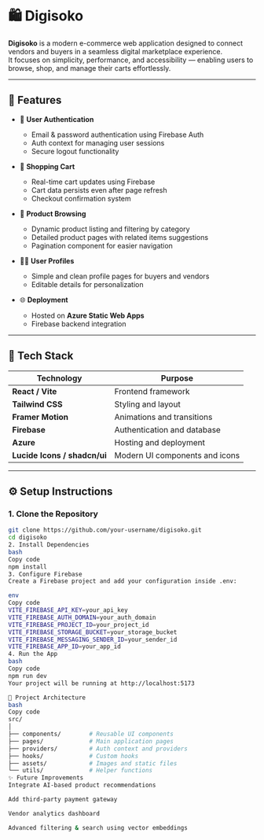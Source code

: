# 🛍️ Digisoko

**Digisoko** is a modern e-commerce web application designed to connect vendors and buyers in a seamless digital marketplace experience.  
It focuses on simplicity, performance, and accessibility — enabling users to browse, shop, and manage their carts effortlessly.

---

## 🚀 Features

- 🔐 **User Authentication**
  - Email & password authentication using Firebase Auth
  - Auth context for managing user sessions
  - Secure logout functionality

- 🛒 **Shopping Cart**
  - Real-time cart updates using Firebase
  - Cart data persists even after page refresh
  - Checkout confirmation system

- 🧭 **Product Browsing**
  - Dynamic product listing and filtering by category
  - Detailed product pages with related items suggestions
  - Pagination component for easier navigation

- 🧑‍💼 **User Profiles**
  - Simple and clean profile pages for buyers and vendors
  - Editable details for personalization

- 🌐 **Deployment**
  - Hosted on **Azure Static Web Apps**
  - Firebase backend integration

---

## 🧰 Tech Stack

| Technology | Purpose |
|-------------|----------|
| **React / Vite** | Frontend framework |
| **Tailwind CSS** | Styling and layout |
| **Framer Motion** | Animations and transitions |
| **Firebase** | Authentication and database |
| **Azure** | Hosting and deployment |
| **Lucide Icons / shadcn/ui** | Modern UI components and icons |

---

## ⚙️ Setup Instructions

### 1. Clone the Repository
```bash
git clone https://github.com/your-username/digisoko.git
cd digisoko
2. Install Dependencies
bash
Copy code
npm install
3. Configure Firebase
Create a Firebase project and add your configuration inside .env:

env
Copy code
VITE_FIREBASE_API_KEY=your_api_key
VITE_FIREBASE_AUTH_DOMAIN=your_auth_domain
VITE_FIREBASE_PROJECT_ID=your_project_id
VITE_FIREBASE_STORAGE_BUCKET=your_storage_bucket
VITE_FIREBASE_MESSAGING_SENDER_ID=your_sender_id
VITE_FIREBASE_APP_ID=your_app_id
4. Run the App
bash
Copy code
npm run dev
Your project will be running at http://localhost:5173

🧠 Project Architecture
bash
Copy code
src/
│
├── components/        # Reusable UI components
├── pages/             # Main application pages
├── providers/         # Auth context and providers
├── hooks/             # Custom hooks
├── assets/            # Images and static files
└── utils/             # Helper functions
✨ Future Improvements
Integrate AI-based product recommendations

Add third-party payment gateway

Vendor analytics dashboard

Advanced filtering & search using vector embeddings
